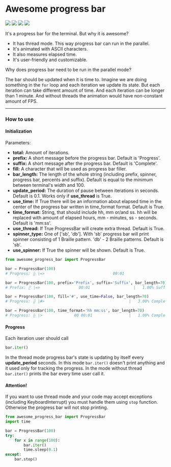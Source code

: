 # Awesome progress bar
![](https://img.shields.io/pypi/v/awesome-progress-bar?color=blue&style=flat-square)
![](https://img.shields.io/pypi/dm/awesome-progress-bar?color=blue&style=flat-square)
![](https://img.shields.io/pypi/l/awesome-progress-bar?color=blue&style=flat-square)
![](https://img.shields.io/pypi/pyversions/awesome-progress-bar?style=flat-square)

It's a progress bar for the terminal. But why it is awesome?
- It has thread mode. This way progress bar can run in the parallel.
- It's animated with ASCII characters.
- It also measures elapsed time.
- It's user-friendly and customizable.

Why does progress bar need to be run in the parallel mode?

The bar should be updated when it is time to. Imagine we are doing something in the `for`
loop and each iteration we update its state. But each iteration can take different amount
of time. And each iteration can be longer than 1 minute. And without threads the animation
would have non-constant amount of FPS.

---

### How to use

#### Initialization

Parameters:
- __total:__ Amount of iterations.
- __prefix:__ A short message before the progress bar. Default is 'Progress'.
- __suffix:__ A short message after the progress bar. Default is 'Complete'.
- __fill:__ A character that will be used as progress bar filler.
- __bar_length:__ The length of the whole string (including prefix, spinner,
progress bar, percents and suffix). Default is equal to the minimum between 
terminal's width and 100.
- __update_period:__ The duration of pause between iterations in seconds.
Default is 0.1. Works only if __use_thread__ is True.
- __use_time:__ If True there will be an information about elapsed time in the
center of the progress bar written in time_format format. Default is True.
- __time_format:__ String, that should include hh, mm or/and ss. hh will be
replaced with amount of elapsed hours, mm - minutes, ss - seconds. Default is 
'mm:ss'.
- __use_thread:__ If True ProgressBar will create extra thread. Default is True.
- __spinner_type:__ One of ['sb', 'db']. With 'sb' progress bar will print spinner 
consisting of 1 Braille pattern. 'db' - 2 Braille patterns. Default is 'sb'. 
- __use_spinner:__ If True the spinner will be shown. Default is True.

```python
from awesome_progress_bar import ProgressBar

bar = ProgressBar(100)
# Progress: ⣷ |=>                              00:01                                |   1.00% Complete

bar = ProgressBar(100, prefix='Prefix', suffix='Suffix', bar_length=70)
# Prefix: ⣟ |=>                 00:01                   |   1.00% Suffix

bar = ProgressBar(100, fill='#', use_time=False, bar_length=70)
# Progress: ⣽ |#>                                     |   3.00% Complete

bar = ProgressBar(100, time_format='hh mm:ss', bar_length=70)
# Progress: ⣷ |>              00 00:01                |   1.00% Complete
```

#### Progress

Each iteration user should call
```python
bar.iter()
```

In the thread mode progress bar's state is updating by itself every __update_period__
seconds. In this mode `bar.iter()` doesn't print anything and it used only for tracking
the progress. In the mode without thread `bar.iter()` prints the bar every time user 
call it.

#### Attention!

If you want to use thread mode and your code may accept exceptions (including
KeyboardInterrupt) you must handle them using `stop` function. Otherwise the progress bar
will not stop printing.

```python
from awesome_progress_bar import ProgressBar
import time

bar = ProgressBar(100)
try:
    for x in range(100):
        bar.iter()
        time.sleep(0.1)
except:
    bar.stop()
``` 